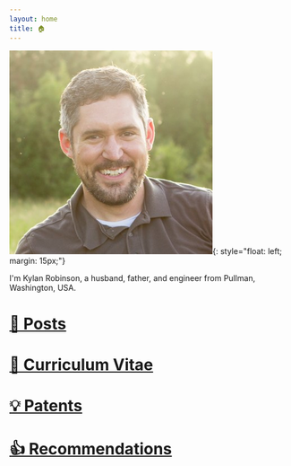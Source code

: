 ```yaml
---
layout: home
title: 🏠
---
```


![Kylan](/assets/img/headshot.jpg){: style="float: left; margin: 15px;"}

I'm Kylan Robinson, a husband, father, and engineer from Pullman, Washington, USA.

# [📃 Posts](posts.md)
# [💼 Curriculum Vitae](cv.md)
# [💡 Patents](patents.md)
# [👍 Recommendations](recommendations.md)